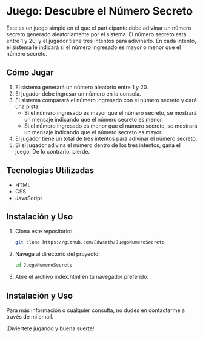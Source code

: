 # Juego: Descubre el Número Secreto

Este es un juego simple en el que el participante debe adivinar un número secreto generado aleatoriamente por el sistema. El número secreto está entre 1 y 20, y el jugador tiene tres intentos para adivinarlo. En cada intento, el sistema le indicará si el número ingresado es mayor o menor que el número secreto.

## Cómo Jugar
1. El sistema generará un número aleatorio entre 1 y 20.
2. El jugador debe ingresar un número en la consola.
3. El sistema comparará el número ingresado con el número secreto y dará una pista:
   - Si el número ingresado es mayor que el número secreto, se mostrará un mensaje indicando que el número secreto es menor.
   - Si el número ingresado es menor que el número secreto, se mostrará un mensaje indicando que el número secreto es mayor.
4. El jugador tiene un total de tres intentos para adivinar el número secreto.
5. Si el jugador adivina el número dentro de los tres intentos, gana el juego. De lo contrario, pierde.

## Tecnologías Utilizadas
- HTML
- CSS
- JavaScript

## Instalación y Uso
1. Clona este repositorio:
   ```bash
   git clone https://github.com/Edwseth/JuegoNumeroSecreto
   ```
2. Navega al directorio del proyecto:
    ```bash
    cd JuegoNumeroSecreto
    ```
4. Abre el archivo index.html en tu navegador preferido.

## Instalación y Uso

Para más información o cualquier consulta, no dudes en contactarme a través de mi email.

¡Diviértete jugando y buena suerte!
